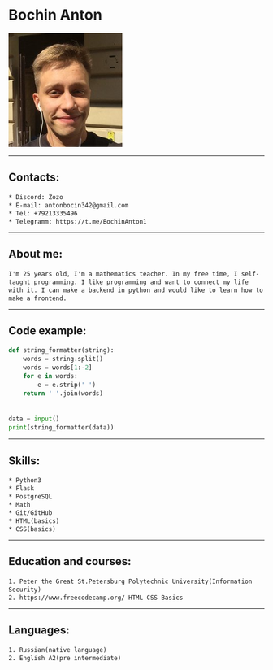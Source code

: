 # Bochin Anton
![my_photo](./my_photo.jpg)
***
## Contacts:
    * Discord: Zozo
    * E-mail: antonbocin342@gmail.com
    * Tel: +79213335496
    * Telegramm: https://t.me/BochinAnton1
***
## About me:
    I'm 25 years old, I'm a mathematics teacher. In my free time, I self-taught programming. I like programming and want to connect my life with it. I can make a backend in python and would like to learn how to make a frontend.
***
## Code example:
```python
def string_formatter(string):
    words = string.split()
    words = words[1:-2]
    for e in words:
        e = e.strip(' ')
    return ' '.join(words)


data = input()
print(string_formatter(data))
```
***
## Skills:
    * Python3
    * Flask
    * PostgreSQL
    * Math
    * Git/GitHub
    * HTML(basics)
    * CSS(basics)
***
## Education and courses:
    1. Peter the Great St.Petersburg Polytechnic University(Information Security)
    2. https://www.freecodecamp.org/ HTML CSS Basics
***
## Languages:
    1. Russian(native language)
    2. English A2(pre intermediate)